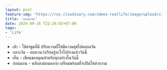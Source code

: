```yaml
---
layout: post
feature-img: "https://res.cloudinary.com/sdees-reallife/image/upload/v1555658919/sample_feature_img.png"
title: 'ตลอดวัน'
date: 2020-09-16 T22:26:02+07:00
tags:
- 'Life'
---
```

- เช้า - ใช้คำพูดที่ดี ปรับความถี่ให้มีความสุขไปตลอดวัน
- กลางวัน - ทบทวนว่าเรียนรู้อะไรไปบ้างแล้ววันนี้
- เย็น - เขียนขอบคุณสำหรับทุกอย่างในวันนี้
- ก่อนนอน - หลับตาผ่อนคลาย เตรียมพร้อมที่จะฝันให้สวยงาม

<i class="fa fa-child" style="color:plum"></i>
